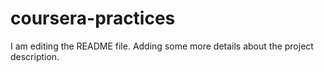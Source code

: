 # coursera-practices

I am editing the README file. Adding some more details about the project description.
